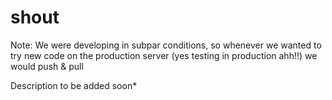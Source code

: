 # shout

Note: We were developing in subpar conditions, so whenever we wanted to try new code on the production server (yes testing in production ahh!!) we would push & pull

Description to be added soon*
